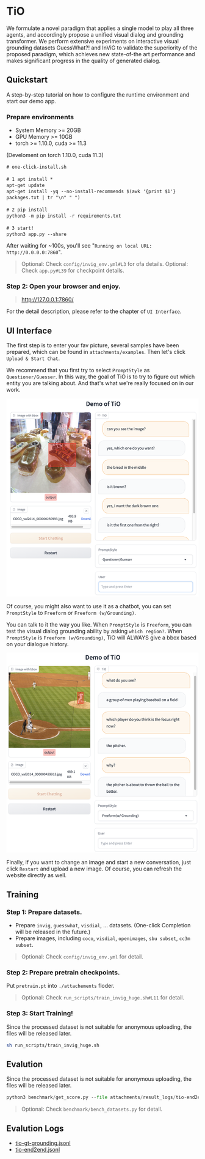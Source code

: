 
# TiO

We formulate a novel paradigm that applies a single model to play all three agents, and accordingly propose a unified visual dialog and grounding transformer. We perform extensive experiments on interactive visual grounding datasets GuessWhat?! and InViG to validate the superiority of the proposed paradigm, which achieves new state-of-the art performance and makes significant progress in the quality of generated dialog. 

## Quickstart
A step-by-step tutorial on how to configure the runtime environment and start our demo app.

### Prepare environments
- System Memory >= 20GB
- GPU Memory >= 10GB
- torch >= 1.10.0, cuda >= 11.3

(Develoment on torch 1.10.0, cuda 11.3)


```
# one-click-install.sh

# 1 apt install *
apt-get update
apt-get install -yq --no-install-recommends $(awk '{print $1'} packages.txt | tr "\n" " ")

# 2 pip install
python3 -m pip install -r requirements.txt

# 3 start!
python3 app.py --share
```
After waiting for ~100s, you'll see "`Running on local URL:  http://0.0.0.0:7860`".

> Optional: Check `config/invig_env.yml#L3` for ofa details.
> Optional: Check `app.py#L39` for checkpoint details.

### Step 2: Open your browser and enjoy.

> http://127.0.0.1:7860/

For the detail description, please refer to the chapter of `UI Interface`.


## UI Interface

The first step is to enter your fav picture, several samples have been prepared, which can be found in `attachments/examples`. Then let's click `Upload & Start Chat`.

We recommend that you first try to select `PromptStyle` as `Questioner/Guesser`. In this way, the goal of TiO is to try to figure out which entity you are talking about. And that's what we're really focused on in our work.

![1](attachments/imgs/img03.png)

Of course, you might also want to use it as a chatbot, you can set `PromptStyle` to `Freeform` or `Freeform (w/Grounding)`.

You can talk to it the way you like. When `PromptStyle` is `Freeform`, you can test the visual dialog grounding ability by asking `which region?`. When `PromptStyle` is `Freeform (w/Grounding)`, TiO will ALWAYS give a bbox based on your dialogue history.


![1](attachments/imgs/img04.png)


Finally, if you want to change an image and start a new conversation, just click `Restart` and upload a new image. Of course, you can refresh the website directly as well.

## Training


### Step 1: Prepare datasets.

- Prepare `invig`, `guesswhat`, `visdial`, ... datasets. (One-click Completion will be released in the future.)
- Prepare images, including `coco`, `visdial`, `openimages`, `sbu subset`, `cc3m subset`.

> Optional: Check `config/invig_env.yml` for detail.


### Step 2: Prepare pretrain checkpoints.

Put `pretrain.pt` into `./attachements` floder.

> Optional: Check `run_scripts/train_invig_huge.sh#L11` for detail.


### Step 3: Start Training!

Since the processed dataset is not suitable for anonymous uploading, the files will be released later.

```bash
sh run_scripts/train_invig_huge.sh
```

## Evalution

Since the processed dataset is not suitable for anonymous uploading, the files will be released later.

```python
python3 benchmark/get_score.py --file attachments/result_logs/tio-end2end.jsonl
```

> Optional: Check `benchmark/bench_datasets.py` for detail.

## Evalution Logs

- [tio-gt-grounding.jsonl](attachments/result_logs/tio-gt-grounding.jsonl)
- [tio-end2end.jsonl](attachments/result_logs/tio-end2end.jsonl)


